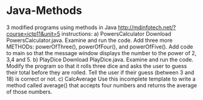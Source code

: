 # Java-Methods
3 modified programs using methods in Java
http://mdinfotech.net/?course=ictp11&unit=5
instructions:
a) PowersCalculator
Download PowersCalculator.java.
Examine and run the code.
Add three more METHODs: powerOfThree(), powerOfFour(), and powerOfFive().
Add code to main so that the message window displays the number to the power of 2, 3,4 and 5.
b) PlayDice
Download PlayDice.java.
Examine and run the code.
Modify the program so that it rolls three dice and asks the user to guess their total before they are rolled. Tell the user if their guess (between 3 and 18) is correct or not.
c) CalcAverage
Use this incomplete template to write a method called average() that accepts four numbers and returns the average of those numbers.

